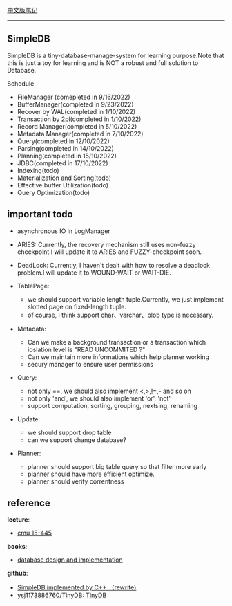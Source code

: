 

[中文版笔记](https://zhuanlan.zhihu.com/p/563388103)

----

## SimpleDB

SimpleDB is a tiny-database-manage-system for learning purpose.Note that this is just a toy for learning and is NOT a robust and full solution to Database.

Schedule 

- FileManager (comepleted in 9/16/2022)
- BufferManager(completed in 9/23/2022)
- Recover by WAL(completed in 1/10/2022)
- Transaction by 2pl(completed in 1/10/2022)
- Record Manager(completed in 5/10/2022)
- Metadata Manager(completed in 7/10/2022)
- Query(completed in 12/10/2022)
- Parsing(completed in 14/10/2022)
- Planning(completed in 15/10/2022)
- JDBC(completed in 17/10/2022)
- Indexing(todo)
- Materialization and Sorting(todo)
- Effective buffer Utilization(todo)
- Query Optimization(todo)


## important todo

- asynchronous IO in LogManager

- ARIES: Currently, the recovery mechanism still uses non-fuzzy checkpoint.I will update it to ARIES and FUZZY-checkpoint soon.

- DeadLock: Currently, I haven't dealt with how to resolve a deadlock problem.I will update it to WOUND-WAIT or WAIT-DIE.

- TablePage: 
    
    - we should support variable length tuple.Currently, we just implement slotted page on fixed-length tuple.
    - of course, i think support char、varchar、blob type is necessary.


- Metadata: 

    - Can we make a background transaction or a transaction which ioslation level is "READ UNCOMMITED ?" 
    - Can we maintain more informations which help planner working
    - secury manager to ensure user permissions


- Query:

    - not only ==, we should also implement <,>,!=,- and so on
    - not only 'and', we should also implement 'or', 'not'
    - support computation, sorting, grouping, nextsing, renaming

- Update:
  
    - we should support drop table
    - can we support change database?
  
- Planner:

    - planner should support big table query so that filter more early
    - planner should have more efficient optimize.
    - planner should verify correntness


## reference

**lecture**: 

- [cmu 15-445](https://15445.courses.cs.cmu.edu/fall2022/)

**books**:

- [database design and implementation](www.cs.bc.edu/~sciore/simpledb/)

**github**:

- [SimpleDB implemented by C++ （rewrite)](​github.com/wattlebirdaz/simpledb)
- [ysj1173886760/TinyDB: TinyDB](​github.com/ysj1173886760/TinyDB)

